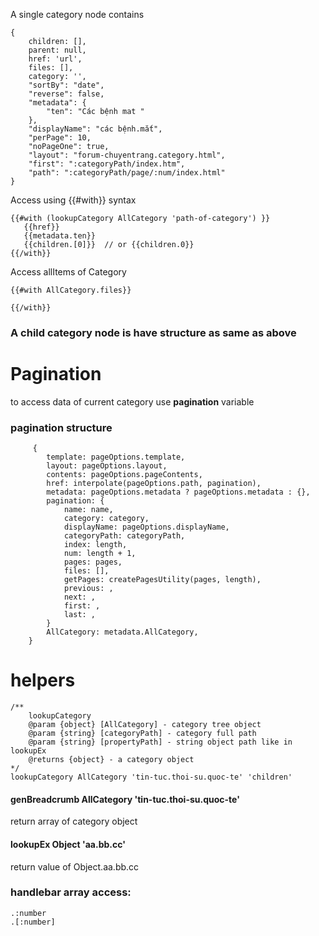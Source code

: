 A single category node contains
```
{
    children: [],
	parent: null,
	href: 'url',
	files: [],
	category: '',	
	"sortBy": "date",
    "reverse": false,
    "metadata": {
		"ten": "Các bệnh mat "
	},
    "displayName": "các bệnh.mắt",
    "perPage": 10,
    "noPageOne": true,
    "layout": "forum-chuyentrang.category.html",
    "first": ":categoryPath/index.htm",
    "path": ":categoryPath/page/:num/index.html"
}
```
Access using {{#with}} syntax
```
{{#with (lookupCategory AllCategory 'path-of-category') }}
   {{href}}
   {{metadata.ten}}
   {{children.[0]}}  // or {{children.0}}
{{/with}}
```

Access allItems of Category
```
{{#with AllCategory.files}}

{{/with}}
```
### A child category node is have structure as same as above
# Pagination
to access data of current category use **pagination** variable
### pagination structure
```
	 {
		template: pageOptions.template,
		layout: pageOptions.layout,
		contents: pageOptions.pageContents,
		href: interpolate(pageOptions.path, pagination),
		metadata: pageOptions.metadata ? pageOptions.metadata : {},
		pagination: {
			name: name,
			category: category,
			displayName: pageOptions.displayName,
			categoryPath: categoryPath,
			index: length,
			num: length + 1,
			pages: pages,
			files: [],
			getPages: createPagesUtility(pages, length),
			previous: ,
			next: ,
			first: ,
			last: ,
		}
		AllCategory: metadata.AllCategory,		
	}
```

# helpers
```
/**
    lookupCategory
    @param {object} [AllCategory] - category tree object
    @param {string} [categoryPath] - category full path
    @param {string} [propertyPath] - string object path like in lookupEx
    @returns {object} - a category object
*/
lookupCategory AllCategory 'tin-tuc.thoi-su.quoc-te' 'children'
```

#### genBreadcrumb AllCategory 'tin-tuc.thoi-su.quoc-te'
return array of category object

#### lookupEx Object 'aa.bb.cc'
return value of Object.aa.bb.cc

### handlebar array access:
	.:number
	.[:number]

		
